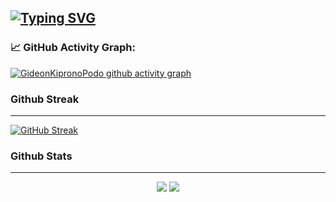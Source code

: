 

[![Typing SVG](https://readme-typing-svg.demolab.com?font=Dancing+Script&weight=900&size=24&duration=3000&pause=840&color=F8F8F8FF&background=000000FF&vCenter=true&width=1000&height=83&lines=Hello%2C+This+is+Gideon+Kiprono+Kipkemoi;I+am+a+Software+Developer;I+have+skills+in+Machine+Learning+and+Android+Kotlin+Development;I+also+have+a+basic+knowledge+in+web+developmentInterested+in+gaining+new+knowledge+in+tech)](https://git.io/typing-svg)
----------------------------------------------------------------------------------------------------------------------------


### 📈 GitHub Activity Graph:
[![GideonKipronoPodo github activity graph](https://github-readme-activity-graph.cyclic.app/graph?username=GideonKipronoPodo&theme=github-compact)](https://github.com/GideonKipronoPodo/github-readme-activity-graph)

### Github Streak
----------------------------------------------------------------------------------------------------------------------------
[![GitHub Streak](https://github-readme-streak-stats.herokuapp.com?user=GideonKipronoPodo&theme=radical&hide_border=true)](https://git.io/streak-stats)

### Github Stats
----------------------------------------------------------------------------------------------------------------------------
<p align = "center">
  <img  src = "https://github-readme-stats.vercel.app/api?username=GideonKipronoPodo&show_icons=true&theme=radical&line_height=27">
  <img src = "https://github-readme-stats.vercel.app/api/top-langs/?username=GideonKipronoPodo&hide=dart,django,javascript,html,css,scss,pythonless&theme=radical">
</p>

